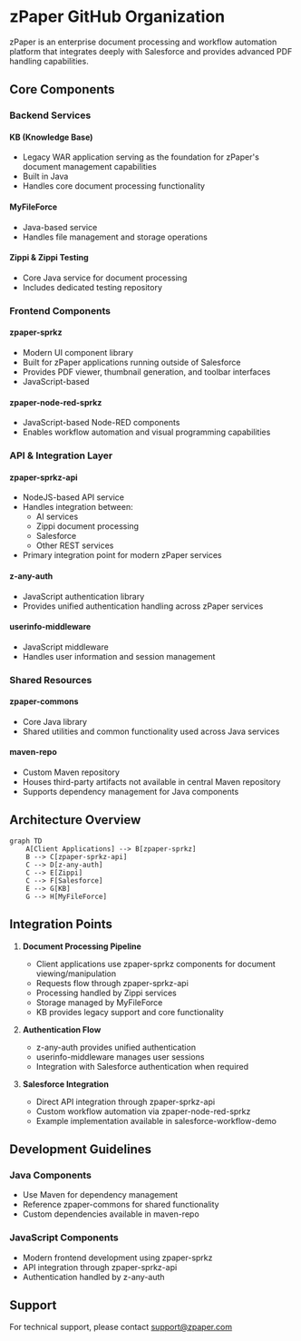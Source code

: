 # zPaper GitHub Organization

zPaper is an enterprise document processing and workflow automation platform that integrates deeply with Salesforce and provides advanced PDF handling capabilities.

## Core Components

### Backend Services

#### KB (Knowledge Base)
- Legacy WAR application serving as the foundation for zPaper's document management capabilities
- Built in Java
- Handles core document processing functionality

#### MyFileForce
- Java-based service
- Handles file management and storage operations

#### Zippi & Zippi Testing
- Core Java service for document processing
- Includes dedicated testing repository

### Frontend Components

#### zpaper-sprkz
- Modern UI component library
- Built for zPaper applications running outside of Salesforce
- Provides PDF viewer, thumbnail generation, and toolbar interfaces
- JavaScript-based

#### zpaper-node-red-sprkz
- JavaScript-based Node-RED components
- Enables workflow automation and visual programming capabilities

### API & Integration Layer

#### zpaper-sprkz-api
- NodeJS-based API service
- Handles integration between:
  - AI services
  - Zippi document processing
  - Salesforce
  - Other REST services
- Primary integration point for modern zPaper services

#### z-any-auth
- JavaScript authentication library
- Provides unified authentication handling across zPaper services

#### userinfo-middleware
- JavaScript middleware
- Handles user information and session management

### Shared Resources

#### zpaper-commons
- Core Java library
- Shared utilities and common functionality used across Java services

#### maven-repo
- Custom Maven repository
- Houses third-party artifacts not available in central Maven repository
- Supports dependency management for Java components

## Architecture Overview

```mermaid
graph TD
    A[Client Applications] --> B[zpaper-sprkz]
    B --> C[zpaper-sprkz-api]
    C --> D[z-any-auth]
    C --> E[Zippi]
    C --> F[Salesforce]
    E --> G[KB]
    G --> H[MyFileForce]
```

## Integration Points

1. **Document Processing Pipeline**
   - Client applications use zpaper-sprkz components for document viewing/manipulation
   - Requests flow through zpaper-sprkz-api
   - Processing handled by Zippi services
   - Storage managed by MyFileForce
   - KB provides legacy support and core functionality

2. **Authentication Flow**
   - z-any-auth provides unified authentication
   - userinfo-middleware manages user sessions
   - Integration with Salesforce authentication when required

3. **Salesforce Integration**
   - Direct API integration through zpaper-sprkz-api
   - Custom workflow automation via zpaper-node-red-sprkz
   - Example implementation available in salesforce-workflow-demo

## Development Guidelines

### Java Components
- Use Maven for dependency management
- Reference zpaper-commons for shared functionality
- Custom dependencies available in maven-repo

### JavaScript Components
- Modern frontend development using zpaper-sprkz
- API integration through zpaper-sprkz-api
- Authentication handled by z-any-auth

## Support

For technical support, please contact support@zpaper.com
